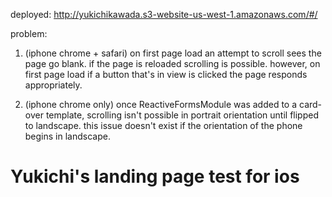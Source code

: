 deployed: http://yukichikawada.s3-website-us-west-1.amazonaws.com/#/

problem:
1. (iphone chrome + safari) on first page load an attempt to scroll sees the page go blank. if the page is reloaded scrolling is possible. however, on first page load if a button that's in view is clicked the page responds appropriately.

2. (iphone chrome only) once ReactiveFormsModule was added to a card-over template, scrolling isn't possible in portrait orientation until flipped to landscape. this issue doesn't exist if the orientation of the phone begins in landscape.

# Yukichi's landing page test for ios
